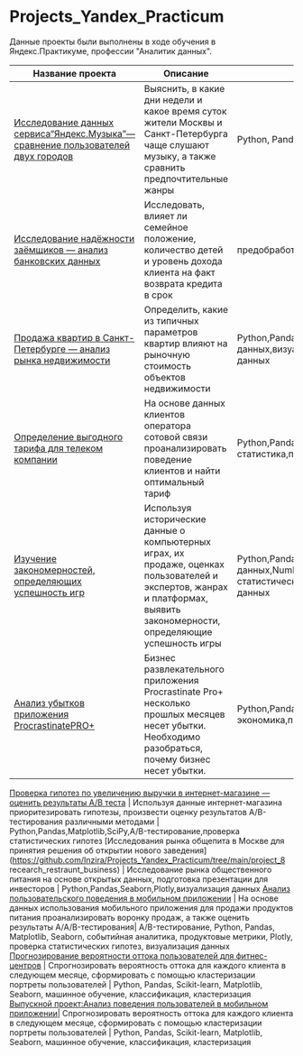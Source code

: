 # Projects_Yandex_Practicum
Данные проекты были выполнены в ходе обучения в Яндекс.Практикуме, профессии "Аналитик данных". 

 Название проекта   | Описание | Инструменты
--- | --- | ---
[Исследование данных сервиса“Яндекс.Музыка”— <br />сравнение пользователей двух городов](https://github.com/Inzira/Projects_Yandex_Practicum/tree/main/project_1_music_city) | Выяснить, в какие дни недели и какое время суток жители Москвы и Санкт-Петербурга чаще слушают музыку, а также сравнить предпочтительные жанры | Python, Pandas
[Исследование надёжности заёмщиков — анализ банковских данных](https://github.com/Inzira/Projects_Yandex_Practicum/tree/main/project_2_bank_clients) | Исследовать, влияет ли семейное положение, количество детей и уровень дохода клиента на факт возврата кредита в срок | предобработка данных,Python,Pandas
[Продажа квартир в Санкт-Петербурге — анализ рынка недвижимости](https://github.com/Inzira/Projects_Yandex_Practicum/tree/main/project_3_flats_sales) | Определить, какие из типичных параметров квартир влияют на рыночную стоимость объектов недвижимости | Python,Pandas,Matplotlib,исследовательский анализ данных,визуализация данных,предобработка данных
[Определение выгодного тарифа для телеком компании](https://github.com/Inzira/Projects_Yandex_Practicum/tree/main/project_4_mobile_tarif) | На основе данных клиентов оператора сотовой связи проанализировать поведение клиентов и найти оптимальный тариф| Python,Pandas,Matplotlib,NumPy,SciPy,описательная статистика,проверка статистических гипотез
[Изучение закономерностей, определяющих успешность игр](https://github.com/Inzira/Projects_Yandex_Practicum/tree/main/project_5_comp_games) | Используя исторические данные о компьютерных играх, их продаже, оценках пользователей и экспертов, жанрах и платформах, выявить закономерности, определяющие успешность игры | Python,Pandas,Matplotlib,предобработка данных,NumPy,описательная статистика,проверка статистических гипотез,исследовательский анализ данных
[Анализ убытков приложения ProcrastinatePRO+](https://github.com/Inzira/Projects_Yandex_Practicum/tree/main/project_6_marketing_project) | Бизнес развлекательного приложения Procrastinate Pro+ несколько прошлых месяцев несет убытки. Необходимо разобраться, почему бизнес несет убытки. | Python,Pandas,Matplotlib,когортный анализ,юнит-экономика,продуктовые метрики,Seaborn
[Проверка гипотез по увеличению выручки в интернет-магазине —
оценить результаты A/B теста](https://github.com/Inzira/Projects_Yandex_Practicum/tree/main/project_7_AB-test) | Используя данные интернет-магазина приоритезировать гипотезы, произвести оценку результатов A/B-тестирования различными методами | Python,Pandas,Matplotlib,SciPy,A/B-тестирование,проверка статистических гипотез
[Исследования рынка общепита в Москве для принятия решения об
открытии нового заведения](https://github.com/Inzira/Projects_Yandex_Practicum/tree/main/project_8 recearch_restraunt_business) | Исследование рынка общественного питания на основе открытых данных, подготовка презентации для инвесторов | Python,Pandas,Seaborn,Plotly,визуализация данных
[Анализ пользовательского поведения в мобильном приложении](https://github.com/Inzira/Projects_Yandex_Practicum/tree/main/project_9_mobileapp) | На основе данных использования мобильного приложения для продажи продуктов питания проанализировать воронку продаж, а также оценить результаты A/A/B-тестирования| A/B-тестирование, Python, Pandas, Matplotlib, Seaborn, событийная аналитика, продуктовые метрики, Plotly, проверка статистических гипотез, визуализация данных
[Прогнозирование вероятности оттока пользователей для фитнес-центров](https://github.com/Inzira/Projects_Yandex_Practicum/tree/main/project_10_fitness) | Спрогнозировать вероятность оттока для каждого клиента в следующем месяце, сформировать с помощью кластеризации портреты пользователей | Python, Pandas, Scikit-learn, Matplotlib, Seaborn, машинное обучение, классификация, кластеризация
[Выпускной проект:Анализ поведения пользователей в мобильном приложении](https://github.com/Inzira/Projects_Yandex_Practicum/tree/main/project_10_fitness)| Спрогнозировать вероятность оттока для каждого клиента в следующем месяце, сформировать с помощью кластеризации портреты пользователей | Python, Pandas, Scikit-learn, Matplotlib, Seaborn, машинное обучение, классификация, кластеризация
